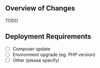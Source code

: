 ## Overview of Changes
TODO

## Deployment Requirements
- [ ] Composer update
- [ ] Environment upgrade (eg. PHP version)
- [ ] Other (please specify)
